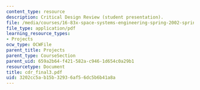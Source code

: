 ```yaml
---
content_type: resource
description: Critical Design Review (student presentation).
file: /media/courses/16-83x-space-systems-engineering-spring-2002-spring-2003/3202cc5ab15b32936af56dc5b6b41a8a_cdr_final3.pdf
file_type: application/pdf
learning_resource_types:
- Projects
ocw_type: OCWFile
parent_title: Projects
parent_type: CourseSection
parent_uid: 659a2b64-f421-582a-c946-1d654c0a29b1
resourcetype: Document
title: cdr_final3.pdf
uid: 3202cc5a-b15b-3293-6af5-6dc5b6b41a8a
---
```

